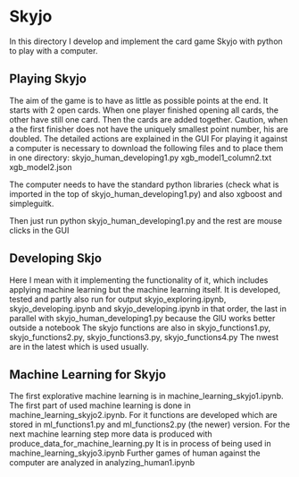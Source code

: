 # Skyjo

In this directory I develop and implement the card game Skyjo with python to play with a computer. 

## Playing Skyjo

The aim of the game is to have as little as possible points at the end. It starts with 2 open cards.
When one player finished opening all cards, the other have still one card. Then the cards are added together. Caution, when a the first finisher does not have the uniquely smallest point number, his are doubled. The detailed actions are explained in the GUI 
For playing it against a computer is necessary to download the following files and to place them in one directory:
skyjo_human_developing1.py
xgb_model1_column2.txt
xgb_model2.json

The computer needs to have the standard python libraries (check what is imported in the top of skyjo_human_developing1.py)
and also  xgboost and simpleguitk.

Then just run python skyjo_human_developing1.py
and the rest are mouse clicks in the GUI

## Developing Skjo

Here I mean with it implementing the functionality of it, which includes applying machine learning but the machine learning itself. 
It is developed, tested and partly also run for output skyjo_exploring.ipynb, skyjo_developing.ipynb and skyjo_developing.ipynb in that order, the last in parallel with skyjo_human_developing1.py because the GIU works better outside a notebook
The skyjo functions are also in skyjo_functions1.py, skyjo_functions2.py, skyjo_functions3.py, skyjo_functions4.py The nwest are in the latest which is used usually.

## Machine Learning for Skyjo

The first explorative machine learning is in machine_learning_skyjo1.ipynb. The first part of used machine learning is done in machine_learning_skyjo2.ipynb. 
For it functions are developed which are stored in ml_functions1.py and ml_functions2.py (the newer) version.
For the next machine learning step more data is produced with produce_data_for_machine_learning.py
It is in process of being used in machine_learning_skyjo3.ipynb
Further games of human against the computer are analyzed in analyzing_human1.ipynb



